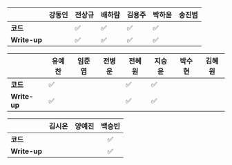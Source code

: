 |              | 강동인 |        전상규      | 배하람 | 김용주 | 박하윤 | 송진범 |
| ------------ | ------ | ----------------- | ------ | ------ | ------ | ------ |
| **코드**     | |:white_check_mark: | :white_check_mark: | :white_check_mark: |  :white_check_mark:    |            |
| **Write-up** | | :white_check_mark:| :white_check_mark: | :white_check_mark: | :white_check_mark:        |           |

|              | 유예찬 | 임준엽 | 전병운 | 전혜원 | 지승윤 | 박수현 | 김혜원 |
| ------------ | ------ | ------ | ------ | ------ | ------ | ------ | ------ |
| **코드**     | :white_check_mark: |  | |:white_check_mark:|:white_check_mark:| | |        ||
| **Write-up** | :white_check_mark: |  | |:white_check_mark:|:white_check_mark:| | |        ||

|              | 김시온 | 양예진 | 백승빈 |
| ------------ | :----: | :----: | :----: |
| **코드**     | | |:white_check_mark:|
| **Write-up** | | |:white_check_mark:|


